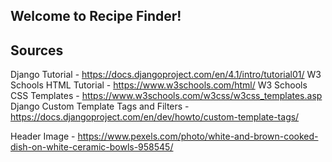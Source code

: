 ## Welcome to Recipe Finder!




## Sources

Django Tutorial - https://docs.djangoproject.com/en/4.1/intro/tutorial01/
W3 Schools HTML Tutorial - https://www.w3schools.com/html/
W3 Schools CSS Templates - https://www.w3schools.com/w3css/w3css_templates.asp
Django Custom Template Tags and Filters - https://docs.djangoproject.com/en/dev/howto/custom-template-tags/

Header Image - https://www.pexels.com/photo/white-and-brown-cooked-dish-on-white-ceramic-bowls-958545/